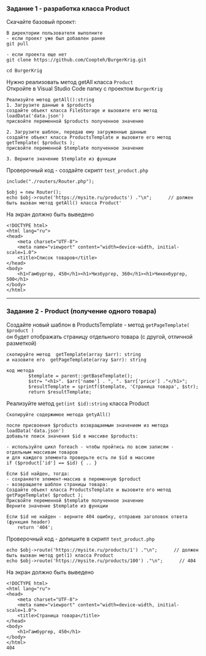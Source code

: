 ### Задание 1 - разработка класса Product

Скачайте базовый проект:
```
В директории пользователя выполните
- если проект уже был добавлен ранее
git pull

- если проекта еще нет
git clone https://github.com/Coopteh/BurgerKrig.git

cd BurgerKrig
```
Нужно реализовать метод getAll класса `Product`  
Откройте в Visual Studio Code папку с проектом `BurgerKrig`    
```
Реализуйте метод getAll():string
1. Загрузите данные в $products
создайте объект класса FileStorage и вызовите его метод loadData('data.json')
присвойте переменной $products полученное значение

2. Загрузите шаблон, передав ему загруженные данные
создайте объект класса ProductsTemplate и вызовите его метод getTemplate( $products );
присвойте переменной $template полученное значение

3. Верните значение $template из функции
```

Проверочный код - создайте скрипт `test_product.php`
```
include("./routers/Router.php");

$obj = new Router();
echo $obj->route('https://mysite.ru/products') ."\n";      // должен быть вызван метод getAll() класса Product'
```

На экран должно быть выведено
```
<!DOCTYPE html>
<html lang="ru">
<head>
    <meta charset="UTF-8">
    <meta name="viewport" content="width=device-width, initial-scale=1.0">
    <title>Список товаров</title>
</head>
<body>
    <h1>Гамбургер, 450</h1><h1>Чизбургер, 360</h1><h1>Чикенбургер, 500</h1>
</body>
</html>
```
<hr>

### Задание 2 - Product (получение одного товара)

Создайте новый шаблон в ProductsTemplate - метод `getPageTemplate( $product )`  
он будет отображать страницу отдельного товара (с другой, отличной разметкой)   
```
скопируйте метод  getTemplate(array $arr): string
и назовите его  getPageTemplate(array $arr): string

код метода
        $template = parent::getBaseTemplate();
        $str= "<h1>". $arr['name'] . ", ". $arr['price'] ."</h1>";
        $resultTemplate = sprintf($template, 'Страница товара', $str);
        return $resultTemplate;
```
Реализуйте метод `get(int $id):string` класса Product   
```
Скопируйте содержимое метода getyAll()  

после присвоения $products возвращаемым значением из метода loadData('data.json')  
добавьте поиск значения $id в массиве $products:  

- используйте цикл foreach - чтобы пройтись по всем записям - отдельным массивам товаров  
и для каждого элемента проверьте есть ли $id в массиве
if ($product['id'] == $id) { .. }

Если $id найден, тогда:  
- сохраняете элемент-массив в переменную $product  
- возвращаете шаблон страницы товара:  
Создайте объект класса ProductsTemplate и вызовите его метод getPageTemplate( $product );  
Присвойте переменной $template полученное значение  
Верните значение $template из функции  

Если $id не найден - верните 404 ошибку, отправив заголовок ответа (функция header)  
    return '404';
```
Проверочный код - допишите в скрипт `test_product.php`
```
echo $obj->route('https://mysite.ru/products/1') ."\n";      // должен быть вызван метод get(1) класса Product
echo $obj->route('https://mysite.ru/products/100') ."\n";      // 404
```
На экран должно быть выведено
```
<!DOCTYPE html>
<html lang="ru">
<head>
    <meta charset="UTF-8">
    <meta name="viewport" content="width=device-width, initial-scale=1.0">
    <title>Страница товара</title>
</head>
<body>
    <h1>Гамбургер, 450</h1>
</body>
</html>
404
```
